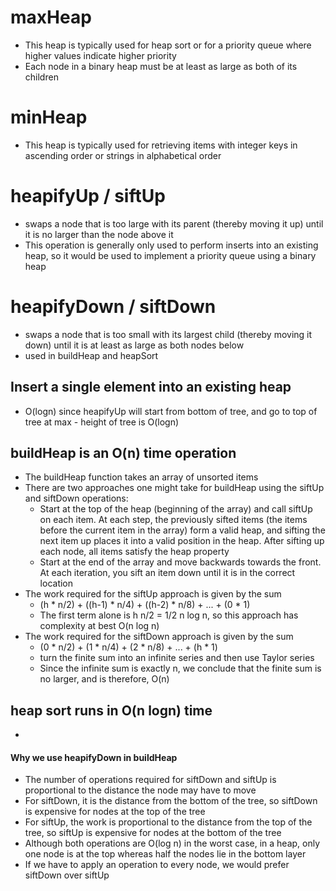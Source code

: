 # maxHeap
  - This heap is typically used for heap sort or for a priority queue where higher values indicate higher priority
  - Each node in a binary heap must be at least as large as both of its children

# minHeap
  - This heap is typically used for retrieving items with integer keys in ascending order or strings in alphabetical order

# heapifyUp / siftUp
  - swaps a node that is too large with its parent (thereby moving it up) until it is no larger than the node above it
  - This operation is generally only used to perform inserts into an existing heap, so it would be used to implement a priority queue using a binary heap

# heapifyDown / siftDown
  - swaps a node that is too small with its largest child (thereby moving it down) until it is at least as large as both nodes below
  - used in buildHeap and heapSort

## Insert a single element into an existing heap
  - O(logn) since heapifyUp will start from bottom of tree, and go to top of tree at max - height of tree is O(logn)

## buildHeap is an O(n) time operation
  - The buildHeap function takes an array of unsorted items
  - There are two approaches one might take for buildHeap using the siftUp and siftDown operations:
    - Start at the top of the heap (beginning of the array) and call siftUp on each item. At each step, the previously sifted items (the items before the current item in the array) form a valid heap, and sifting the next item up places it into a valid position in the heap. After sifting up each node, all items satisfy the heap property
    - Start at the end of the array and move backwards towards the front. At each iteration, you sift an item down until it is in the correct location
  - The work required for the siftUp approach is given by the sum
    - (h * n/2) + ((h-1) * n/4) + ((h-2) * n/8) + ... + (0 * 1)
    - The first term alone is h n/2 = 1/2 n log n, so this approach has complexity at best O(n log n)
  - The work required for the siftDown approach is given by the sum
    - (0 * n/2) + (1 * n/4) + (2 * n/8) + ... + (h * 1)
    - turn the finite sum into an infinite series and then use Taylor series
    - Since the infinite sum is exactly n, we conclude that the finite sum is no larger, and is therefore, O(n)

## heap sort runs in O(n logn) time
  - 

#### Why we use heapifyDown in buildHeap
  - The number of operations required for siftDown and siftUp is proportional to the distance the node may have to move
  - For siftDown, it is the distance from the bottom of the tree, so siftDown is expensive for nodes at the top of the tree
  - For siftUp, the work is proportional to the distance from the top of the tree, so siftUp is expensive for nodes at the bottom of the tree
  - Although both operations are O(log n) in the worst case, in a heap, only one node is at the top whereas half the nodes lie in the bottom layer
  - If we have to apply an operation to every node, we would prefer siftDown over siftUp

